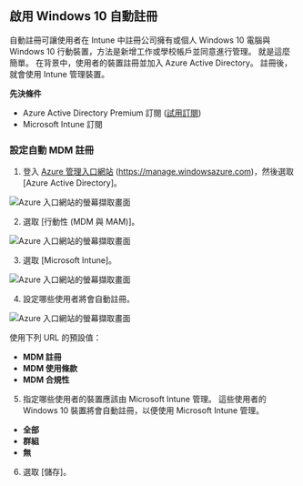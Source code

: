 ## <a name="enable-windows-10-automatic-enrollment"></a>啟用 Windows 10 自動註冊

自動註冊可讓使用者在 Intune 中註冊公司擁有或個人 Windows 10 電腦與 Windows 10 行動裝置，方法是新增工作或學校帳戶並同意進行管理。 就是這麼簡單。 在背景中，使用者的裝置註冊並加入 Azure Active Directory。 註冊後，就會使用 Intune 管理裝置。

**先決條件**
- Azure Active Directory Premium 訂閱 ([試用訂閱](http://go.microsoft.com/fwlink/?LinkID=816845))
- Microsoft Intune 訂閱


### <a name="configure-automatic-mdm-enrollment"></a>設定自動 MDM 註冊

1. 登入 [Azure 管理入口網站](https://portal.azure.com) (https://manage.windowsazure.com)，然後選取 [Azure Active Directory]。

  ![Azure 入口網站的螢幕擷取畫面](../media/auto-enroll-azure-main.png)

2. 選取 [行動性 (MDM 與 MAM)]。

  ![Azure 入口網站的螢幕擷取畫面](../media/auto-enroll-mdm.png)

3. 選取 [Microsoft Intune]。

  ![Azure 入口網站的螢幕擷取畫面](../media/auto-enroll-intune.png)

4. 設定哪些使用者將會自動註冊。

  ![Azure 入口網站的螢幕擷取畫面](../media/auto-enroll-scope.png)

  使用下列 URL 的預設值：
  - **MDM 註冊**
  - **MDM 使用條款**
  - **MDM 合規性**

5. 指定哪些使用者的裝置應該由 Microsoft Intune 管理。 這些使用者的 Windows 10 裝置將會自動註冊，以便使用 Microsoft Intune 管理。

  - **全部**
  - **群組**
  - **無**

6. 選取 [儲存]。
